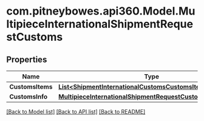 # com.pitneybowes.api360.Model.MultipieceInternationalShipmentRequestCustoms

## Properties

Name | Type | Description | Notes
------------ | ------------- | ------------- | -------------
**CustomsItems** | [**List&lt;ShipmentInternationalCustomsCustomsItemsInner&gt;**](ShipmentInternationalCustomsCustomsItemsInner.md) |  | 
**CustomsInfo** | [**MultipieceInternationalShipmentRequestCustomsCustomsInfo**](MultipieceInternationalShipmentRequestCustomsCustomsInfo.md) |  | 

[[Back to Model list]](../README.md#documentation-for-models) [[Back to API list]](../README.md#documentation-for-api-endpoints) [[Back to README]](../README.md)


